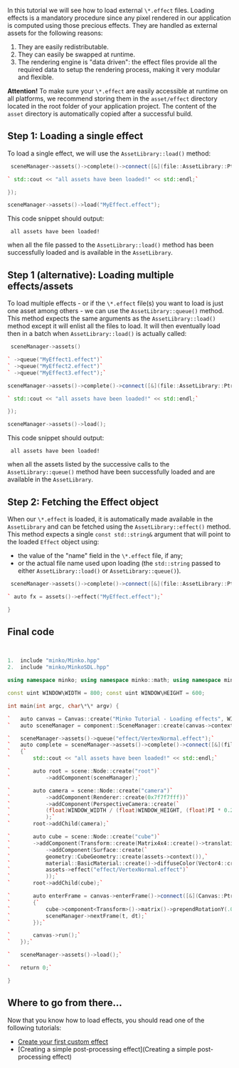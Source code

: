 In this tutorial we will see how to load external `\*.effect` files. Loading effects is a mandatory procedure since any pixel rendered in our application is computed using those precious effects. They are handled as external assets for the following reasons:

1.  They are easily redistributable.
2.  They can easily be swapped at runtime.
3.  The rendering engine is "data driven": the effect files provide all the required data to setup the rendering process, making it very modular and flexible.

**Attention!** To make sure your `\*.effect` are easily accessible at runtime on all platforms, we recommend storing them in the `asset/effect` directory located in the root folder of your application project. The content of the `asset` directory is automatically copied after a successful build.

Step 1: Loading a single effect
-------------------------------

To load a single effect, we will use the `AssetLibrary::load()` method:


```cpp
 sceneManager->assets()->complete()->connect([&](file::AssetLibrary::Ptr assets) {

` std::cout << "all assets have been loaded!" << std::endl;`

});

sceneManager->assets()->load("MyEffect.effect"); 
```


This code snippet should output:


```
 all assets have been loaded! 
```


when all the file passed to the `AssetLibrary::load()` method has been successfully loaded and is available in the `AssetLibrary`.

Step 1 (alternative): Loading multiple effects/assets
-----------------------------------------------------

To load multiple effects - or if the `\*.effect` file(s) you want to load is just one asset among others - we can use the `AssetLibrary::queue()` method. This method expects the same arguments as the `AssetLibrary::load()` method except it will enlist all the files to load. It will then eventually load then in a batch when `AssetLibrary::load()` is actually called:


```cpp
 sceneManager->assets()

` ->queue("MyEffect1.effect")`
` ->queue("MyEffect2.effect")`
` ->queue("MyEffect3.effect");`

sceneManager->assets()->complete()->connect([&](file::AssetLibrary::Ptr assets) {

` std::cout << "all assets have been loaded!" << std::endl;`

});

sceneManager->assets()->load(); 
```


This code snippet should output:


```
 all assets have been loaded! 
```


when all the assets listed by the successive calls to the `AssetLibrary::queue()` method have been successfully loaded and are available in the `AssetLibrary`.

Step 2: Fetching the Effect object
----------------------------------

When our `\*.effect` is loaded, it is automatically made available in the `AssetLibrary` and can be fetched using the `AssetLibrary::effect()` method. This method expects a single `const std::string&` argument that will point to the loaded `Effect` object using:

-   the value of the "name" field in the `\*.effect` file, if any;
-   or the actual file name used upon loading (the `std::string` passed to either `AssetLibrary::load()` or `AssetLibrary::queue()`).


```cpp
 sceneManager->assets()->complete()->connect([&](file::AssetLibrary::Ptr assets) {

` auto fx = assets()->effect("MyEffect.effect");`

} 
```


Final code
----------


```cpp


1.  include "minko/Minko.hpp"
2.  include "minko/MinkoSDL.hpp"

using namespace minko; using namespace minko::math; using namespace minko::component;

const uint WINDOW\WIDTH = 800; const uint WINDOW\HEIGHT = 600;

int main(int argc, char\*\* argv) {

`   auto canvas = Canvas::create("Minko Tutorial - Loading effects", WINDOW_WIDTH, WINDOW_HEIGHT);`
`   auto sceneManager = component::SceneManager::create(canvas->context());`

`   sceneManager->assets()->queue("effect/VertexNormal.effect");`
`   auto complete = sceneManager->assets()->complete()->connect([&](file::AssetLibrary::Ptr assets)`
`   {`
`       std::cout << "all assets have been loaded!" << std::endl;`

`       auto root = scene::Node::create("root")`
`           ->addComponent(sceneManager);`

`       auto camera = scene::Node::create("camera")`
`           ->addComponent(Renderer::create(0x7f7f7fff))`
`           ->addComponent(PerspectiveCamera::create(`
`           (float)WINDOW_WIDTH / (float)WINDOW_HEIGHT, (float)PI * 0.25f, .1f, 1000.f)`
`           );`
`       root->addChild(camera);`

`       auto cube = scene::Node::create("cube")`
`       ->addComponent(Transform::create(Matrix4x4::create()->translation(0.f, 0.f, -5.f)))`
`           ->addComponent(Surface::create(`
`           geometry::CubeGeometry::create(assets->context()),`
`           material::BasicMaterial::create()->diffuseColor(Vector4::create(0.f, 0.f, 1.f, 1.f)),`
`           assets->effect("effect/VertexNormal.effect")`
`           ));`
`       root->addChild(cube);`

`       auto enterFrame = canvas->enterFrame()->connect([&](Canvas::Ptr canvas, float t, float dt)`
`       {`
`           cube->component<Transform>()->matrix()->prependRotationY(.01f);`
`           sceneManager->nextFrame(t, dt);`
`       });`

`       canvas->run();`
`   });`

`   sceneManager->assets()->load();`

`   return 0;`

} 
```


Where to go from there...
-------------------------

Now that you know how to load effects, you should read one of the following tutorials:

-   [Create your first custom effect](Create_your_first_custom_effect.md)
-   [Creating a simple post-processing effect](Creating a simple post-processing effect)

